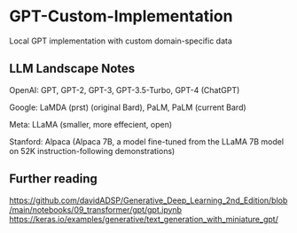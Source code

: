 # GPT-Custom-Implementation
Local GPT implementation with custom domain-specific data


## LLM Landscape Notes

OpenAI: GPT, GPT-2, GPT-3, GPT-3.5-Turbo, GPT-4 (ChatGPT)

Google: LaMDA (prst) (original Bard), PaLM, PaLM (current Bard)

Meta: LLaMA (smaller, more effecient, open)

Stanford: Alpaca (Alpaca 7B, a model fine-tuned from the LLaMA 7B model on 52K instruction-following demonstrations)

## Further reading

https://github.com/davidADSP/Generative_Deep_Learning_2nd_Edition/blob/main/notebooks/09_transformer/gpt/gpt.ipynb
https://keras.io/examples/generative/text_generation_with_miniature_gpt/
